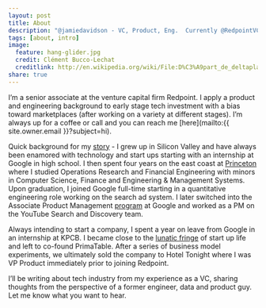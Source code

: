 ```yaml
---
layout: post
title: About
description: "@jamiedavidson - VC, Product, Eng.  Currently @RedpointVC, formerly VP Product @HotelTonight, Co-founder @PrimaTable (acq HT), @KPCB, @YouTube, @Google.  jdavidson [at] redpoint [dot] com"
tags: [about, intro]
image:
  feature: hang-glider.jpg
  credit: Clément Bucco-Lechat
  creditlink: http://en.wikipedia.org/wiki/File:D%C3%A9part_de_deltaplane.JPG
share: true
---
```


I’m a senior associate at the venture capital firm Redpoint.  I apply a product and engineering background to early stage tech investment with a bias toward marketplaces (after working on a variety at different stages).  I’m always up for a coffee or call and you can reach me [here](mailto:{{ site.owner.email }}?subject=hi).

Quick background for my [story](http://www.linkedin.com/in/jamescdavidson) -  I grew up in Silicon Valley and have always been enamored with technology and start ups starting with an internship at Google in high school. I then spent four years on the east coast at [Princeton](http://www.princeton.edu/) where I studied Operations Research and Financial Engineering with minors in Computer Science, Finance and Engineering & Management Systems.  Upon graduation, I joined Google full-time starting in a quantitative engineering role working on the search ad system.  I later switched into the Associate Product Management [program](http://www.quora.com/What-is-Googles-APM-program) at Google and worked as a PM on the YouTube Search and Discovery team.

Always intending to start a company, I spent a year on leave from Google in an internship at KPCB.  I became close to the <a href="http://en.wikipedia.org/wiki/After_Dark_(software)">lunatic fringe</a> of start up life and left to co-found PrimaTable.  After a series of business model experiments, we ultimately sold the company to Hotel Tonight where I was VP Product immediately prior to joining Redpoint.

I’ll be writing about tech industry from my experience as a VC, sharing thoughts from the perspective of a former engineer, data and product guy. Let me know what you want to hear.